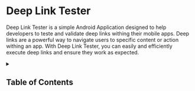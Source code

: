 # Deep Link Tester

Deep Link Tester is a simple Android Application designed to help developers to teste and
validate deep links withing their mobile apps. Deep links are a powerful way to navigate
users to specific content or action withing an app. With Deep Link Tester, you can easily
and efficiently execute deep links and ensure they work as expected.

<details>
<summary><h2> Table of Contents</h2></summary>

- [Features](/Features.md)
- [Getting Started](/GettingStarted.md)
- [How to Use](/HowToUse.md)
- [Contributing](/Contributing.md)
</details>